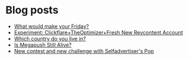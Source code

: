 # Blog posts
<!-- BLOG-POST-LIST:START -->
- [What would make your Friday?](https://afflift.com/f/threads/what-would-make-your-friday.10679/)
- [Experiment: Clickflare+TheOptimizer+Fresh New Revcontent Account](https://afflift.com/f/threads/experiment-clickflare-theoptimizer-fresh-new-revcontent-account.10545/)
- [Which country do you live in?](https://afflift.com/f/threads/which-country-do-you-live-in.65/)
- [Is Megapush Still Alive?](https://afflift.com/f/threads/is-megapush-still-alive.10684/)
- [New contest and new challenge with Selfadvertiser&#39;s Pop](https://afflift.com/f/threads/new-contest-and-new-challenge-with-selfadvertisers-pop.10676/)
<!-- BLOG-POST-LIST:END -->
